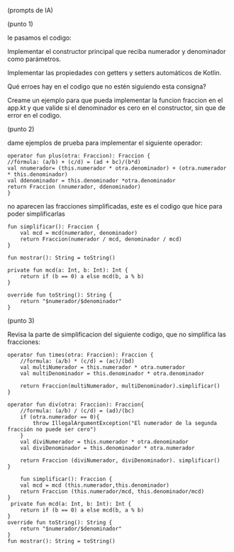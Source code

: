 (prompts de IA) 

(punto 1)

le pasamos el codigo:

Implementar el constructor principal que reciba numerador y denominador como parámetros.

Implementar las propiedades con getters y setters automáticos de Kotlin. 

Qué erroes hay en el codigo que no estén siguiendo esta consigna? 

Creame un ejemplo para que pueda implementar la funcion fraccion en el app.kt y que valide si el denominador es cero en el constructor, sin que de error en el codigo. 

(punto 2)

dame ejemplos de prueba para implementar el siguiente operador: 

    operator fun plus(otra: Fraccion): Fraccion {
    //fórmula: (a/b) + (c/d) = (ad + bc)/(b*d)
    val nnumerador= (this.numerador * otra.denominador) + (otra.numerador * this.denominador)
    val ddenominador = this.denominador *otra.denominador
    return Fraccion (nnumerador, ddenominador)
    }

no aparecen las fracciones simplificadas, este es el codigo que hice para poder simplificarlas 

    fun simplificar(): Fraccion {
        val mcd = mcd(numerador, denominador)
        return Fraccion(numerador / mcd, denominador / mcd)
    }

    fun mostrar(): String = toString()

    private fun mcd(a: Int, b: Int): Int {
        return if (b == 0) a else mcd(b, a % b)
    }

    override fun toString(): String {
        return "$numerador/$denominador"
    }

(punto 3)

Revisa la parte de simplificacion del siguiente codigo, que no simplifica las fracciones: 
    
    operator fun times(otra: Fraccion): Fraccion { 
        //formula: (a/b) * (c/d) = (ac)/(bd)
        val multiNumerador = this.numerador * otra.numerador
        val multiDenominador = this.denominador * otra.denominador

        return Fraccion(multiNumerador, multiDenominador).simplificar()
    }

    operator fun div(otra: Fraccion): Fraccion{ 
        //formula: (a/b) / (c/d) = (ad)/(bc)
        if (otra.numerador == 0){
            throw IllegalArgumentException("El numerador de la segunda fracción no puede ser cero")
        }
        val diviNumerador = this.numerador * otra.denominador
        val diviDenominador = this.denominador * otra.numerador

        return Fraccion (diviNumerador, diviDenominador). simplificar()
    }

        fun simplificar(): Fraccion {
        val mcd = mcd (this.numerador,this.denominador)
        return Fraccion (this.numerador/mcd, this.denominador/mcd)
    }
     private fun mcd(a: Int, b: Int): Int {
        return if (b == 0) a else mcd(b, a % b)
    }
    override fun toString(): String {
        return "$numerador/$denominador"
    }
    fun mostrar(): String = toString()